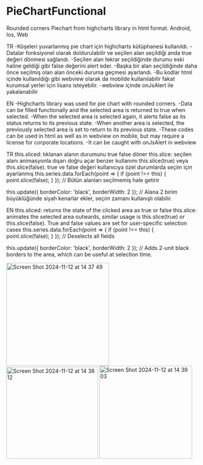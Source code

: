 # PieChartFunctional

Rounded corners Piechart from highcharts library in html format. Android, Ios, Web

TR
-Köşeleri yuvarlanmış pie chart için highcharts kütüphanesi kullanıldı.
-Datalar fonksiyonel olarak doldurulabilir ve seçilen alan seçildiği anda true değeri dönmesi sağlandı.
-Seçilen alan tekrar seçildiğinde durumu eski haline geldiği gibi false değerini alert eder.
-Başka bir alan seçildiğinde daha önce seçilmiş olan alan önceki duruma geçmesi ayarlandı.
-Bu kodlar html içinde kullanıldığı gibi webview olarak da mobilde kullanılabilir fakat kurumsal yerler için lisans isteyebilir.
-webview içinde onJsAlert ile yakalanabilir


EN
-Highcharts library was used for pie chart with rounded corners.
-Data can be filled functionally and the selected area is returned to true when selected.
-When the selected area is selected again, it alerts false as its status returns to its previous state.
-When another area is selected, the previously selected area is set to return to its previous state.
-These codes can be used in html as well as in webview on mobile, but may require a license for corporate locations.
-It can be caught with onJsAlert in webview



TR
this.sliced: tıklanan alanın durumunu true false döner
this.slice: seçilen alanı animasyonla dışarı doğru açar benzer kullanımı this.slice(true) veya this.slice(false). true ve false değeri kullanıcıya özel durumlarda seçim için ayarlanmış
this.series.data.forEach(point => {
                                    if (point !== this) {
                                        point.slice(false);
                                    }
                                });  // Bütün alanları seçilmemiş hale getirir
                                
this.update({
                borderColor: 'black',
                borderWidth: 2
            }); // Alana 2 birim büyüklüğünde siyah kenarlar ekler, seçim zamanı kullanışlı olabilir.

            
EN
this.sliced: returns the state of the clicked area as true or false
this.slice: animates the selected area outwards, similar usage is this.slice(true) or this.slice(false). True and false values ​​are set for user-specific selection cases
this.series.data.forEach(point => {
                                    if (point !== this) {
                                        point.slice(false);
                                    }
                                });  // Deselects all fields

this.update({
                borderColor: 'black',
                borderWidth: 2
            }); // Adds 2-unit black borders to the area, which can be useful at selection time.

<img width="270" alt="Screen Shot 2024-11-12 at 14 37 49" src="https://github.com/user-attachments/assets/cb967054-fd56-4837-be17-e3ed4a51299e">
<img width="241" alt="Screen Shot 2024-11-12 at 14 38 12" src="https://github.com/user-attachments/assets/8bcdca30-f85e-4faf-8bc2-5c9b9e7ffbb9">
<img width="244" alt="Screen Shot 2024-11-12 at 14 39 03" src="https://github.com/user-attachments/assets/bf0f3ebb-f816-4893-89d5-cc896f8d8438">


